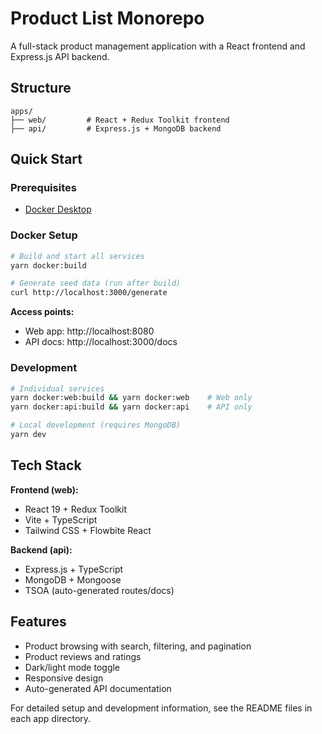 # Product List Monorepo

A full-stack product management application with a React frontend and Express.js API backend.

## Structure

```
apps/
├── web/         # React + Redux Toolkit frontend
├── api/         # Express.js + MongoDB backend
```

## Quick Start

### Prerequisites

- [Docker Desktop](https://docs.docker.com/get-started/get-docker/)

### Docker Setup

```bash
# Build and start all services
yarn docker:build

# Generate seed data (run after build)
curl http://localhost:3000/generate
```

**Access points:**
- Web app: http://localhost:8080
- API docs: http://localhost:3000/docs

### Development

```bash
# Individual services
yarn docker:web:build && yarn docker:web    # Web only
yarn docker:api:build && yarn docker:api    # API only

# Local development (requires MongoDB)
yarn dev
```

## Tech Stack

**Frontend (web):**

- React 19 + Redux Toolkit
- Vite + TypeScript
- Tailwind CSS + Flowbite React

**Backend (api):**

- Express.js + TypeScript
- MongoDB + Mongoose
- TSOA (auto-generated routes/docs)

## Features

- Product browsing with search, filtering, and pagination
- Product reviews and ratings
- Dark/light mode toggle
- Responsive design
- Auto-generated API documentation

For detailed setup and development information, see the README files in each app directory.
